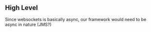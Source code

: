 High Level
------------

Since websockets is basically async, our framework would need to be async in nature (JMS?)